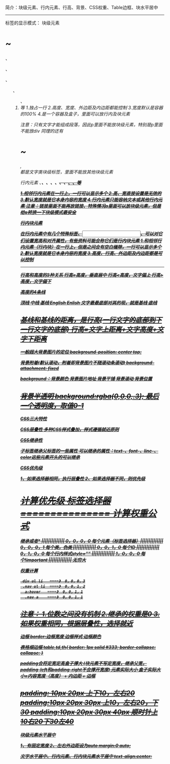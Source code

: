 简介：块级元素、行内元素、行高、背景、CSS权重、Table边框、块水平居中

****************************************************************************************** 

标签的显示模式：
块级元素
 <h1>~<h6>、<p>、<div>、<ul>、<ol>、<li>等
1.独占一行
2.高度、宽度、外边距及内边距都能控制
3.宽度默认是容器的100%
4.是一个容器及盒子，里面可以放行内及块元素
 
注意：只有文字才能组成段落，因此p里面不能放块级元素，特别是p里面不能放div
同理的还有<h1>~<h6>,<dt>都是文字类块级标签，里面不能放其他块级元素
 
行内元素
<a>、<strong>、<b>、<em>、<i>、<del>、<s>、<ins>、<u>、<span>等
 
1.相邻行内元素在一行上，一行可以显示多个
2.高、宽直接设置是无效的
3.默认宽度就是它本身内容的宽度
4.行内元素只能容纳文本或其他行内元素
注意：链接里面不能再放链接、特殊情况a里面可以放块级元素，但是给a转换一下块级模式最安全
 
行内块元素
 
在行内元素中有几个特殊标签<img />、<input />、<td>可以对它们设置宽高和对齐属性，有些资料可能会称它们是行内块元素
1.和相邻行内元素（行内块）在一行上，但是之间会有空白缝隙，一行可以显示多个
2.默认宽度就是它本身内容的宽度
3.高度、行高、外边距及内边距都是可以控制

--------------------------------------------------------------------------------
行高和高度的3种关系
行高=高度，垂直居中
行高<高度，文字偏上
行高>高度，文字偏下

高度的4条线

顶线
中线
基线 English  Enlish 文字最最底部对其的现，就是基线
底线
 
基线和基线的距离，是行高(一行文字的底部到下一行文字的底部)
行高=文字上距离+文字高度+文字下距离
--------------------------------------------------------------------------------
一般超大背景图片的定位
background-position: center top;
 
背景附着(默认滚动，附着即背景图片不随滚动条滚动)
background-attachment: fixed

background：背景颜色   背景图片地址  背景平铺  背景滚动  背景位置

背景半透明
background:rgba(0,0,0,.3);
最后一个透明度，取值0-1
--------------------------------------------------------------------------------
 
 
CSS三大特性
 
CSS层叠性
多种CSS样式叠加，样式遵循就近原则
 
CSS继承性
 
子标签继承父标签的一些属性
可以继承的属性：text-、font-、line-、color这些元素开头的可以继承
 
CSS优先级
 
1、如果选择器相同，执行层叠性
2、如果选择器不同，则优先级
  
计算优先级
标签选择器 =============== 计算权重公式
=================================
继承或者*                         ||||||||||||||        0，0，0，0
每个元素（标签选择器）||||||||||||||        0，0，0，1
每个类，伪类                    ||||||||||||||        0，0，1，0
每个ID                                ||||||||||||||        0，1，0，0
每个行内样式style=””       ||||||||||||||        1，0，0，0
每个!important                    ||||||||||||||         无穷大
 
权重计算
          
     div ul li   ====》  0，0，0，3
     .nav ul li  ====》  0，0，1，2
      a:hover   ====》  0，0，1，1
      .nav a    ====》  0，0，1，1
 
注意：
1.位数之间没有机制
2.继承的权重是0
3.如果权重相同，根据层叠性，选择就近
--------------------------------------------------------------------------------
边框
border:边框宽度 边框样式 边框颜色
 
表格细边框
table,td,th{
border: 1px solid #333;
border-collapse: collapse;
}
 
padding会将定宽定高盒子撑大
(块元素不写定宽度，继承父宽，padding-left和padding-right不会撑开宽度)
元素实际大小
盒子实际大小=内容宽度（高度） + 内边距 + 边框
 
padding: 10px 20px   上下10，左右20
padding:10px 20px 30px   上10，左右20，下30
padding:10px 20px 30px 40px  顺时针上10右20下30左40
--------------------------------------------------------------------------------
块级元素水平居中
 
1、有固定宽度
2、左右外边距设为auto
margin:0 auto;

文字水平居中、行内元素、行内块元素水平居中
text-align:center;

